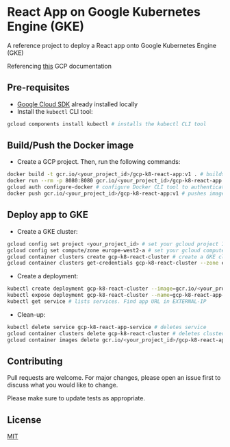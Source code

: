 # React App on Google Kubernetes Engine (GKE)

A reference project to deploy a React app onto Google Kubernetes Engine (GKE)

Referencing [this](https://cloud.google.com/kubernetes-engine/docs/tutorials/hello-app#cloud-shell_1) GCP documentation

## Pre-requisites

- [Google Cloud SDK](https://cloud.google.com/sdk/docs/install) already installed locally
- Install the `kubectl` CLI tool:

```bash
gcloud components install kubectl # installs the kubectl CLI tool
```

## Build/Push the Docker image

- Create a GCP project. Then, run the following commands:

```bash
docker build -t gcr.io/<your_project_id>/gcp-k8-react-app:v1 . # builds the Docker image
docker run --rm -p 8080:8080 gcr.io/<your_project_id>/gcp-k8-react-app:v1 # runs the image in a container at http://localhost:8080/
gcloud auth configure-docker # configure Docker CLI tool to authenticate with Container Registry
docker push gcr.io/<your_project_id>/gcp-k8-react-app:v1 # pushes image to Container Registry!
```

## Deploy app to GKE

- Create a GKE cluster:

```bash
gcloud config set project <your_project_id> # set your gcloud project ID
gcloud config set compute/zone europe-west2-a # set your gcloud compute zone
gcloud container clusters create gcp-k8-react-cluster # create a GKE cluster
gcloud container clusters get-credentials gcp-k8-react-cluster --zone europe-west2-a --project <your_project_id> # set your local kubectl command to run against the GKE environment
```

- Create a deployment:

```bash
kubectl create deployment gcp-k8-react-cluster --image=gcr.io/<your_project_id>/gcp-k8-react-app:v1 # creates a deployment
kubectl expose deployment gcp-k8-react-cluster --name=gcp-k8-react-app-service --type=LoadBalancer --port 80 --target-port 8080 # exposes the deployment via a load balancer
kubectl get service # lists services. Find app URL in EXTERNAL-IP
```

- Clean-up:

```bash
kubectl delete service gcp-k8-react-app-service # deletes service
gcloud container clusters delete gcp-k8-react-cluster # deletes cluster
gcloud container images delete gcr.io/<your_project_id>/gcp-k8-react-app:v1  --force-delete-tags --quiet # deletes image
```

## Contributing

Pull requests are welcome. For major changes, please open an issue first to discuss what you would like to change.

Please make sure to update tests as appropriate.

## License

[MIT](https://choosealicense.com/licenses/mit/)
